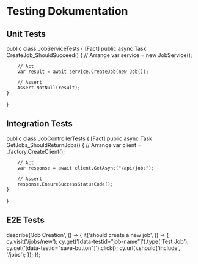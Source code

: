 # Testing Dokumentation

## Unit Tests
public class JobServiceTests
{
    [Fact]
    public async Task CreateJob_ShouldSucceed()
    {
        // Arrange
        var service = new JobService();
        
        // Act
        var result = await service.CreateJob(new Job());
        
        // Assert
        Assert.NotNull(result);
    }
}

## Integration Tests
public class JobControllerTests
{
    [Fact]
    public async Task GetJobs_ShouldReturnJobs()
    {
        // Arrange
        var client = _factory.CreateClient();
        
        // Act
        var response = await client.GetAsync("/api/jobs");
        
        // Assert
        response.EnsureSuccessStatusCode();
    }
}

## E2E Tests
describe('Job Creation', () => {
    it('should create a new job', () => {
        cy.visit('/jobs/new');
        cy.get('[data-testid="job-name"]').type('Test Job');
        cy.get('[data-testid="save-button"]').click();
        cy.url().should('include', '/jobs');
    });
});
